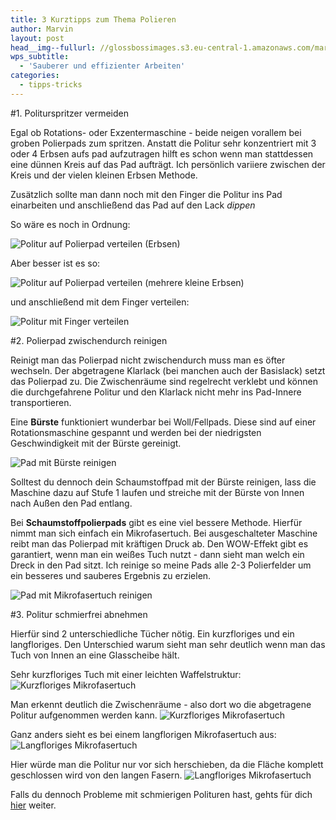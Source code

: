 ```yaml
---
title: 3 Kurztipps zum Thema Polieren
author: Marvin
layout: post
head__img--fullurl: //glossbossimages.s3.eu-central-1.amazonaws.com/marvin/3kurztipps-politur/P1020328.JPG
wps_subtitle:
  - 'Sauberer und effizienter Arbeiten'
categories:
  - tipps-tricks
---
```

#1. Politurspritzer vermeiden

Egal ob Rotations- oder Exzentermaschine - beide neigen vorallem bei groben Polierpads zum spritzen.
Anstatt die Politur sehr konzentriert mit 3 oder 4 Erbsen aufs pad aufzutragen hilft es schon wenn man stattdessen eine dünnen Kreis auf das Pad aufträgt. Ich persönlich variiere zwischen der Kreis und der vielen kleinen Erbsen Methode. 

Zusätzlich sollte man dann noch mit den Finger die Politur ins Pad einarbeiten und anschließend das Pad auf den Lack _dippen_

So wäre es noch in Ordnung:

![Politur auf Polierpad verteilen (Erbsen)](//glossbossimages.s3.eu-central-1.amazonaws.com/marvin/3kurztipps-politur/P1020326.JPG)

Aber besser ist es so:

![Politur auf Polierpad verteilen (mehrere kleine Erbsen)](//glossbossimages.s3.eu-central-1.amazonaws.com/marvin/3kurztipps-politur/P1020327.JPG)

und anschließend mit dem Finger verteilen:

![Politur mit Finger verteilen](//glossbossimages.s3.eu-central-1.amazonaws.com/marvin/3kurztipps-politur/P1020328.JPG)

#2. Polierpad zwischendurch reinigen

Reinigt man das Polierpad nicht zwischendurch muss man es öfter wechseln. Der abgetragene Klarlack (bei manchen auch der Basislack) setzt das Polierpad zu. Die Zwischenräume sind regelrecht verklebt und können die durchgefahrene Politur und den Klarlack nicht mehr ins Pad-Innere transportieren.

Eine **Bürste** funktioniert wunderbar bei Woll/Fellpads. Diese sind auf einer Rotationsmaschine gespannt und werden bei der niedrigsten Geschwindigkeit mit der Bürste gereinigt. 

![Pad mit Bürste reinigen](//glossbossimages.s3.eu-central-1.amazonaws.com/marvin/3kurztipps-politur/P1020334.JPG)

Solltest du dennoch dein Schaumstoffpad mit der Bürste reinigen, lass die Maschine dazu auf Stufe 1 laufen und streiche mit der Bürste von Innen nach Außen den Pad entlang.

Bei **Schaumstoffpolierpads** gibt es eine viel bessere Methode. Hierfür nimmt man sich einfach ein Mikrofasertuch. Bei ausgeschalteter Maschine reibt man das Polierpad mit kräftigen Druck ab. Den WOW-Effekt gibt es garantiert, wenn man ein weißes Tuch nutzt - dann sieht man welch ein Dreck in den Pad sitzt. Ich reinige so meine Pads alle 2-3 Polierfelder um ein besseres und sauberes Ergebnis zu erzielen.

![Pad mit Mikrofasertuch reinigen](//glossbossimages.s3.eu-central-1.amazonaws.com/marvin/3kurztipps-politur/P1020333.JPG)

#3. Politur schmierfrei abnehmen

Hierfür sind 2 unterschiedliche Tücher nötig. Ein kurzfloriges und ein langfloriges. Den Unterschied warum sieht man sehr deutlich wenn man das Tuch von Innen an eine Glasscheibe hält.

Sehr kurzfloriges Tuch mit einer leichten Waffelstruktur:
![Kurzfloriges Mikrofasertuch](//glossbossimages.s3.eu-central-1.amazonaws.com/marvin/3kurztipps-politur/P1020329.JPG)


Man erkennt deutlich die Zwischenräume - also dort wo die abgetragene Politur aufgenommen werden kann.
![Kurzfloriges Mikrofasertuch](//glossbossimages.s3.eu-central-1.amazonaws.com/marvin/3kurztipps-politur/P1020330.JPG)

Ganz anders sieht es bei einem langflorigen Mikrofasertuch aus:
![Langfloriges Mikrofasertuch](//glossbossimages.s3.eu-central-1.amazonaws.com/marvin/3kurztipps-politur/P1020331.JPG)

Hier würde man die Politur nur vor sich herschieben, da die Fläche komplett geschlossen wird von den langen Fasern.
![Langfloriges Mikrofasertuch](//glossbossimages.s3.eu-central-1.amazonaws.com/marvin/3kurztipps-politur/P1020332.JPG)

Falls du dennoch Probleme mit schmierigen Polituren hast, gehts für dich [hier](/allgemein/lack-fettfrei-vorbereiten-versiegelung-wachs/) weiter.

